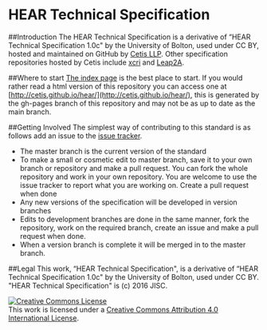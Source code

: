 # HEAR Technical Specification

##Introduction
The HEAR Technical Specification is a derivative of “HEAR Technical Specification 1.0c" by the University of Bolton, used under CC BY, hosted and maintained on GitHub by [Cetis LLP](http://cetis.org.uk). Other specification repositories hosted by Cetis include [xcri](https://github.com/Cetis/xcri/) and [Leap2A](https://github.com/Cetis/leap2a).

##Where to start
[The index page](https://github.com/Cetis/hear/blob/master/index.md) is the best place to start. If you would rather read a html version of this repository you can access one at [http://cetis.github.io/hear/](http://cetis.github.io/hear/), this is generated by the gh-pages branch of this repository and may not be as up to date as the main branch.

##Getting Involved
The simplest way of contributing to this standard is as follows add an issue to the [issue tracker](https://github.com/Cetis/hear/issues).

- The master branch is the current version of the standard
- To make a small or cosmetic edit to master branch, save it to your own branch or repository and make a pull request.  You can fork the whole repository and work in your own repository. You are welcome to use the issue tracker to report what you are working on. Create a pull request when done
- Any new versions of the specification will be developed in version branches
- Edits to development branches are done in the same manner, fork the repository, work on the required branch, create an issue and make a pull request when done.
- When a version branch is complete it will be merged in to the master branch.
 
##Legal
This work, “HEAR Technical Specification", is a derivative of “HEAR Technical Specification 1.0c" by the University of Bolton, used under CC BY. "HEAR Technical Specification" is (c) 2016 JISC.

<a rel="license" href="http://creativecommons.org/licenses/by/4.0/"><img alt="Creative Commons License" style="border-width:0" src="https://i.creativecommons.org/l/by/4.0/88x31.png" /></a><br />This work is licensed under a <a rel="license" href="http://creativecommons.org/licenses/by/4.0/">Creative Commons Attribution 4.0 International License</a>.
